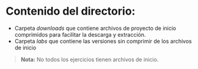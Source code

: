 # Contenido del directorio:

* Carpeta *downloads* que contiene archivos de proyecto de inicio comprimidos para facilitar la descarga y extracción.
* Carpeta *labs* que contiene las versiones sin comprimir de los archivos de inicio

>**Nota:** No todos los ejercicios tienen archivos de inicio. 